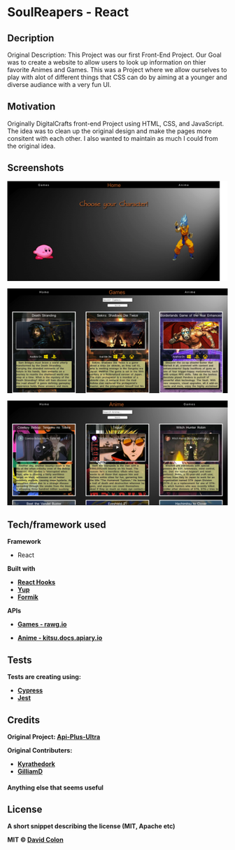 # SoulReapers - React

## Decription

Original Description: This Project was our first Front-End Project. Our Goal was to create a website to allow users to look up information on thier favorite Animes and Games. This was a Project where we allow ourselves to play with alot of different things that CSS can do by aiming at a younger and diverse audiance with a very fun UI.

## Motivation

Originally DigitalCrafts front-end Project using HTML, CSS, and JavaScript. The idea was to clean up the original design and make the pages more consitent with each other. I also wanted to maintain as much I could from the original idea.

## Screenshots

![Splash Page](./src/assets/splash-page.png)

![Games Page](./src/assets/game-page.png)

![Anime Page](./src/assets/anime-page.png)

## Tech/framework used

<b>Framework</b>

- React

<b>Built with</bOriginal>

- [React Hooks](https://reactjs.org/docs/hooks-intro.html)
- [Yup](https://github.com/jquense/yup)
- [Formik](https://jaredpalmer.com/formik/)

<b>APIs</b>

- [Games - rawg.io](https://rawg.io/apidocs)

- [Anime - kitsu.docs.apiary.io](https://kitsu.docs.apiary.io/)

## Tests

Tests are creating using:

- [Cypress](https://www.cypress.io/)
- [Jest](https://jestjs.io)

## Credits

Original Project: [Api-Plus-Ultra](https://github.com/Da-Colon/API-Plus-Ultra)

<b>Original Contributers:</b>

- [Kyrathedork](github.com/Kyrathedork)
- [GilliamD](github.com/GilliamD)

#### Anything else that seems useful

## License

A short snippet describing the license (MIT, Apache etc)

MIT © [David Colon](github.com/Da-Colon)
